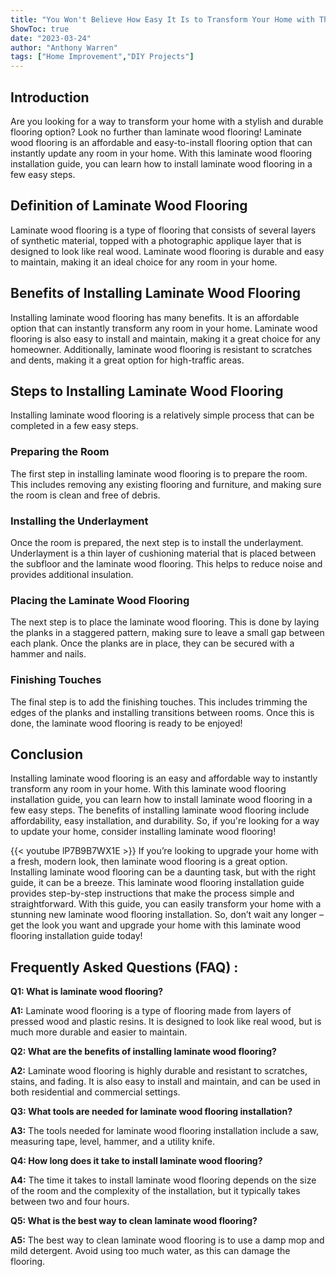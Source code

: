 ```yaml
---
title: "You Won't Believe How Easy It Is to Transform Your Home with This Laminate Wood Flooring Installation Guide!"
ShowToc: true 
date: "2023-03-24"
author: "Anthony Warren" 
tags: ["Home Improvement","DIY Projects"]
---
```

## Introduction

Are you looking for a way to transform your home with a stylish and durable flooring option? Look no further than laminate wood flooring! Laminate wood flooring is an affordable and easy-to-install flooring option that can instantly update any room in your home. With this laminate wood flooring installation guide, you can learn how to install laminate wood flooring in a few easy steps. 

## Definition of Laminate Wood Flooring

Laminate wood flooring is a type of flooring that consists of several layers of synthetic material, topped with a photographic applique layer that is designed to look like real wood. Laminate wood flooring is durable and easy to maintain, making it an ideal choice for any room in your home.

## Benefits of Installing Laminate Wood Flooring

Installing laminate wood flooring has many benefits. It is an affordable option that can instantly transform any room in your home. Laminate wood flooring is also easy to install and maintain, making it a great choice for any homeowner. Additionally, laminate wood flooring is resistant to scratches and dents, making it a great option for high-traffic areas. 

## Steps to Installing Laminate Wood Flooring

Installing laminate wood flooring is a relatively simple process that can be completed in a few easy steps. 

### Preparing the Room

The first step in installing laminate wood flooring is to prepare the room. This includes removing any existing flooring and furniture, and making sure the room is clean and free of debris. 

### Installing the Underlayment

Once the room is prepared, the next step is to install the underlayment. Underlayment is a thin layer of cushioning material that is placed between the subfloor and the laminate wood flooring. This helps to reduce noise and provides additional insulation. 

### Placing the Laminate Wood Flooring

The next step is to place the laminate wood flooring. This is done by laying the planks in a staggered pattern, making sure to leave a small gap between each plank. Once the planks are in place, they can be secured with a hammer and nails. 

### Finishing Touches

The final step is to add the finishing touches. This includes trimming the edges of the planks and installing transitions between rooms. Once this is done, the laminate wood flooring is ready to be enjoyed! 

## Conclusion

Installing laminate wood flooring is an easy and affordable way to instantly transform any room in your home. With this laminate wood flooring installation guide, you can learn how to install laminate wood flooring in a few easy steps. The benefits of installing laminate wood flooring include affordability, easy installation, and durability. So, if you're looking for a way to update your home, consider installing laminate wood flooring!

{{< youtube lP7B9B7WX1E >}} 
If you’re looking to upgrade your home with a fresh, modern look, then laminate wood flooring is a great option. Installing laminate wood flooring can be a daunting task, but with the right guide, it can be a breeze. This laminate wood flooring installation guide provides step-by-step instructions that make the process simple and straightforward. With this guide, you can easily transform your home with a stunning new laminate wood flooring installation. So, don’t wait any longer – get the look you want and upgrade your home with this laminate wood flooring installation guide today!

## Frequently Asked Questions (FAQ) :
**Q1: What is laminate wood flooring?**

**A1:** Laminate wood flooring is a type of flooring made from layers of pressed wood and plastic resins. It is designed to look like real wood, but is much more durable and easier to maintain.

**Q2: What are the benefits of installing laminate wood flooring?**

**A2:** Laminate wood flooring is highly durable and resistant to scratches, stains, and fading. It is also easy to install and maintain, and can be used in both residential and commercial settings.

**Q3: What tools are needed for laminate wood flooring installation?**

**A3:** The tools needed for laminate wood flooring installation include a saw, measuring tape, level, hammer, and a utility knife.

**Q4: How long does it take to install laminate wood flooring?**

**A4:** The time it takes to install laminate wood flooring depends on the size of the room and the complexity of the installation, but it typically takes between two and four hours.

**Q5: What is the best way to clean laminate wood flooring?**

**A5:** The best way to clean laminate wood flooring is to use a damp mop and mild detergent. Avoid using too much water, as this can damage the flooring.





